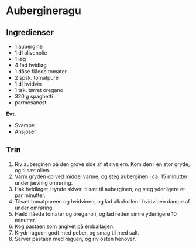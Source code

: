 # Aubergineragu

## Ingredienser
- 1 aubergine
- 1 dl olivenolie
- 1 løg
- 4 fed hvidløg
- 1 dåse flåede tomater
- 2 spsk. tomatpuré
- 1 dl hvidvin
- 1 tsk. tørret oregano
- 320 g spaghetti
- parmesanost

**Evt.**
- Svampe
- Ansjoser

## Trin
1. Riv auberginen på den grove side af et rivejern. Kom den i en stor gryde, og tilsæt olien.
2. Varm gryden op ved middel varme, og steg auberginen i ca. 15 minutter under jævnlig omrøring.
3. Hak hvidløget i tynde skiver, tilsæt til auberginen, og steg yderligere et par minutter.
4. Tilsæt tomatpureen og hvidvinen, og lad alkohollen i hvidvinen dampe af under omrøring.
5. Hæld flåede tomater og oregano i, og lad retten simre yderligere 10 minutter.
6. Kog pastaen som angivet på emballagen.
7. Krydr raguen godt med peber, og smag til med salt.
8. Servér pastaen med raguen, og riv osten henover.